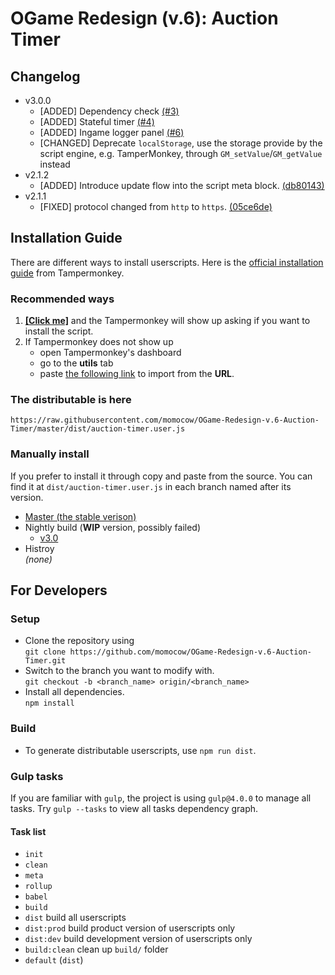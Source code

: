 # OGame Redesign (v.6): Auction Timer

## Changelog
- v3.0.0
    - [ADDED] Dependency check [(#3)](https://github.com/momocow/OGame-Redesign-v.6-Auction-Timer/issues/3)
    - [ADDED] Stateful timer [(#4)](https://github.com/momocow/OGame-Redesign-v.6-Auction-Timer/issues/4)
    - [ADDED] Ingame logger panel [(#6)](https://github.com/momocow/OGame-Redesign-v.6-Auction-Timer/issues/6)
    - [CHANGED] Deprecate `localStorage`, use the storage provide by the script engine, e.g. TamperMonkey, through `GM_setValue`/`GM_getValue` instead
- v2.1.2
    - [ADDED] Introduce update flow into the script meta block. [(db80143)](https://github.com/momocow/OGame-Redesign-v.6-Auction-Timer/commit/db801437f5e9366805182405a41100aeac30e88b)
- v2.1.1
    - [FIXED] protocol changed from `http` to `https`. [(05ce6de)](https://github.com/momocow/OGame-Redesign-v.6-Auction-Timer/commit/05ce6de73e77654c2b716d6667da9b516acef864)

## Installation Guide
There are different ways to install userscripts. Here is the [official installation guide](http://tampermonkey.net/faq.php#Q102) from Tampermonkey.

### Recommended ways
1. [**[Click me]**](https://raw.githubusercontent.com/momocow/OGame-Redesign-v.6-Auction-Timer/master/dist/auction-timer.user.js) and the Tampermonkey will show up asking if you want to install the script.
2. If Tampermonkey does not show up
    - open Tampermonkey's dashboard
    - go to the **utils** tab
    - paste [the following link](#the-distributable-is-here) to import from the **URL**.

### The distributable is here
```
https://raw.githubusercontent.com/momocow/OGame-Redesign-v.6-Auction-Timer/master/dist/auction-timer.user.js
```

### Manually install
If you prefer to install it through copy and paste from the source. You can find it at `dist/auction-timer.user.js` in each branch named after its version.
- [Master (the stable verison)](https://github.com/momocow/OGame-Redesign-v.6-Auction-Timer/tree/master)
- Nightly build (**WIP** version, possibly failed)
    - [v3.0](https://github.com/momocow/OGame-Redesign-v.6-Auction-Timer/tree/v3.0)
- Histroy  
*(none)*

## For Developers

### Setup
- Clone the repository using  
`git clone https://github.com/momocow/OGame-Redesign-v.6-Auction-Timer.git`
- Switch to the branch you want to modify with.  
`git checkout -b <branch_name> origin/<branch_name>`
- Install all dependencies.  
`npm install`

### Build
- To generate distributable userscripts, use `npm run dist`.

### Gulp tasks
If you are familiar with `gulp`, the project is using `gulp@4.0.0` to manage all tasks. Try `gulp --tasks` to view all tasks dependency graph.

#### Task list
- `init`
- `clean`
- `meta`
- `rollup`
- `babel`
- `build`
- `dist` build all userscripts
- `dist:prod` build product version of userscripts only
- `dist:dev` build development version of userscripts only
- `build:clean` clean up `build/` folder
- `default` (`dist`)